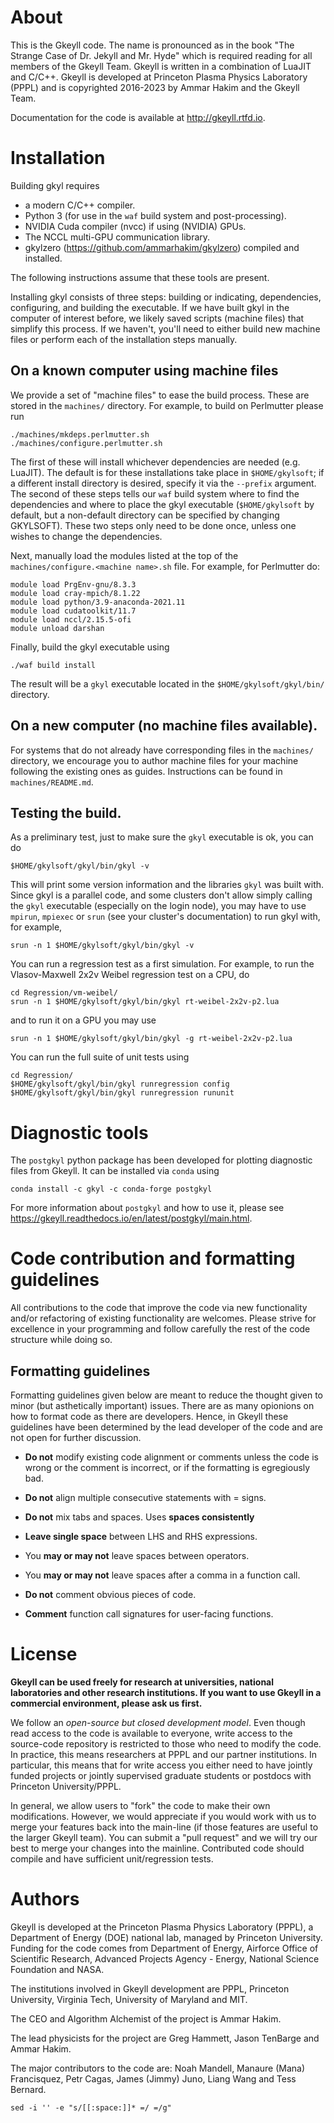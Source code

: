 # About

This is the Gkeyll code. The name is pronounced as in the book "The
Strange Case of Dr. Jekyll and Mr. Hyde" which is required reading for
all members of the Gkeyll Team. Gkeyll is written in a combination of
LuaJIT and C/C++.  Gkeyll is developed at Princeton Plasma Physics
Laboratory (PPPL) and is copyrighted 2016-2023 by Ammar Hakim and the
Gkeyll Team.

Documentation for the code is available at http://gkeyll.rtfd.io.

# Installation

Building gkyl requires

- a modern C/C++ compiler.
- Python 3 (for use in the `waf` build system and post-processing).
- NVIDIA Cuda compiler (nvcc) if using (NVIDIA) GPUs.
- The NCCL multi-GPU communication library.
- gkylzero (https://github.com/ammarhakim/gkylzero) compiled and
installed.

The following instructions assume that these tools are present.

Installing gkyl consists of three steps: building or indicating,
dependencies, configuring, and building the executable. If we have built
gkyl in the computer of interest before, we likely saved scripts
(machine files) that simplify this process. If we haven't, you'll
need to either build new machine files or perform each of the
installation steps manually.                                       

## On a known computer using machine files

We provide a set of "machine files" to ease the build process.
These are stored in the `machines/` directory. For example, to
build on Perlmutter please run
```
./machines/mkdeps.perlmutter.sh
./machines/configure.perlmutter.sh
```
The first of these will install whichever dependencies are needed
(e.g. LuaJIT). The default is for these installations take place
in ```$HOME/gkylsoft```; if a different install directory is desired,
specify it via the ```--prefix``` argument. The second of these
steps tells our ```waf``` build system where to find the
dependencies and where to place the gkyl executable
(```$HOME/gkylsoft``` by default, but a non-default directory can
be specified by changing GKYLSOFT). These two steps only need to be
done once, unless one wishes to change the dependencies.

Next, manually load the modules listed at the top of the
```machines/configure.<machine name>.sh``` file. For example,
for Perlmutter do:
```
module load PrgEnv-gnu/8.3.3
module load cray-mpich/8.1.22
module load python/3.9-anaconda-2021.11
module load cudatoolkit/11.7
module load nccl/2.15.5-ofi
module unload darshan
```
Finally, build the gkyl executable using
```
./waf build install
```
The result will be a `gkyl` executable located in the
`$HOME/gkylsoft/gkyl/bin/` directory.

## On a new computer (no machine files available).

For systems that do not already have corresponding files in the
`machines/` directory, we encourage you to author machine files
for your machine following the existing ones as guides.
Instructions can be found in `machines/README.md`.

## Testing the build.

As a preliminary test, just to make sure the `gkyl` executable is
ok, you can do
```
$HOME/gkylsoft/gkyl/bin/gkyl -v
```
This will print some version information and the libraries `gkyl`
 was built with. Since gkyl is a parallel code, and some clusters
don't allow simply calling the `gkyl` executable (especially on the
login node), you may have to use `mpirun`, `mpiexec` or `srun`
(see your cluster's documentation) to run gkyl with, for example,
```
srun -n 1 $HOME/gkylsoft/gkyl/bin/gkyl -v
```

You can run a regression test as a first simulation. For example,
to run the Vlasov-Maxwell 2x2v Weibel regression test on a CPU, do
```
cd Regression/vm-weibel/
srun -n 1 $HOME/gkylsoft/gkyl/bin/gkyl rt-weibel-2x2v-p2.lua
```
and to run it on a GPU you may use
```
srun -n 1 $HOME/gkylsoft/gkyl/bin/gkyl -g rt-weibel-2x2v-p2.lua
```

You can run the full suite of unit tests using
```
cd Regression/
$HOME/gkylsoft/gkyl/bin/gkyl runregression config
$HOME/gkylsoft/gkyl/bin/gkyl runregression rununit
```

# Diagnostic tools

The `postgkyl` python package has been developed for plotting diagnostic
files from Gkeyll.  It can be installed via `conda` using

```
conda install -c gkyl -c conda-forge postgkyl
```

For more information about `postgkyl` and how to use it, please see
https://gkeyll.readthedocs.io/en/latest/postgkyl/main.html.

# Code contribution and formatting guidelines

All contributions to the code that improve the code via new
functionality and/or refactoring of existing functionality are
welcomes. Please strive for excellence in your programming and follow
carefully the rest of the code structure while doing so.


## Formatting guidelines

Formatting guidelines given below are meant to reduce the thought
given to minor (but asthetically important) issues. There are as many
opionions on how to format code as there are developers. Hence, in
Gkeyll these guidelines have been determined by the lead developer of
the code and are not open for further discussion.

- **Do not** modify existing code alignment or comments unless the code is
  wrong or the comment is incorrect, or if the formatting is
  egregiously bad.
  
- **Do not** align multiple consecutive statements with = signs.

- **Do not** mix tabs and spaces. Uses **spaces consistently**

- **Leave single space** between LHS and RHS expressions.

- You **may or may not** leave spaces between operators.

- You **may or may not** leave spaces after a comma in a function
  call.

- **Do not** comment obvious pieces of code.

- **Comment** function call signatures for user-facing functions.

# License

**Gkeyll can be used freely for research at universities, national
laboratories and other research institutions. 
If you want to use Gkeyll in a commercial environment,
please ask us first.**

We follow an *open-source but closed development model*. Even though
read access to the code is available to everyone, write access to the
source-code repository is restricted to those who need to modify the
code. In practice, this means researchers at PPPL and our partner
institutions. In particular, this means that for write access you
either need to have jointly funded projects or jointly supervised
graduate students or postdocs with Princeton University/PPPL.

In general, we allow users to "fork" the code to make their own
modifications. However, we would appreciate if you would work with us
to merge your features back into the main-line (if those features are
useful to the larger Gkeyll team). You can submit a "pull request" and
we will try our best to merge your changes into the
mainline. Contributed code should compile and have sufficient
unit/regression tests.

# Authors

Gkeyll is developed at the Princeton Plasma Physics Laboratory (PPPL),
a Department of Energy (DOE) national lab, managed by Princeton
University. Funding for the code comes from Department of Energy,
Airforce Office of Scientific Research, Advanced Projects Agency -
Energy, National Science Foundation and NASA.

The institutions involved in Gkeyll development are PPPL, Princeton
University, Virginia Tech, University of Maryland and MIT.

The CEO and Algorithm Alchemist of the project is Ammar Hakim.

The lead physicists for the project are Greg Hammett, Jason TenBarge
and Ammar Hakim.

The major contributors to the code are: Noah Mandell, Manaure (Mana)
Francisquez, Petr Cagas, James (Jimmy) Juno, Liang Wang and Tess
Bernard.

```
sed -i '' -e "s/[[:space:]]* =/ =/g"
```
